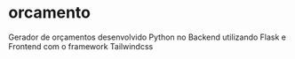 # orcamento
Gerador de orçamentos desenvolvido Python no Backend utilizando Flask e Frontend com o framework Tailwindcss
